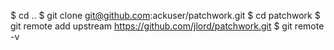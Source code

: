 $ cd ..
$ git clone git@github.com:ackuser/patchwork.git
$ cd patchwork
$ git remote add upstream https://github.com/jlord/patchwork.git
$ git remote -v
